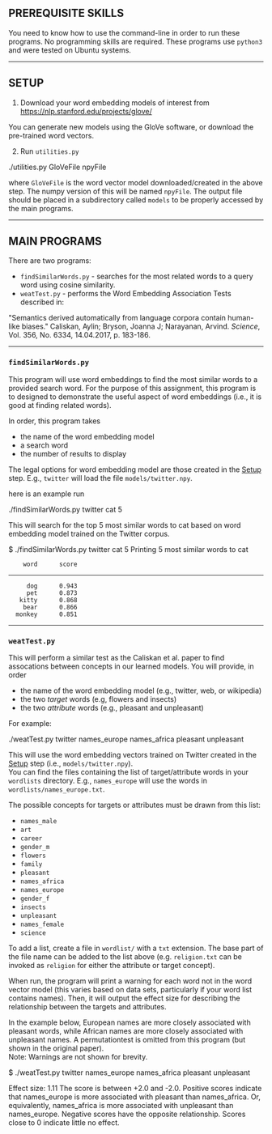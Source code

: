 ## PREREQUISITE SKILLS

You need to know how to use the command-line in order to run these programs.
No programming skills are required.  These programs use `python3` and were tested
on Ubuntu systems.

-------------

## SETUP

1) Download your word embedding models of interest from
https://nlp.stanford.edu/projects/glove/

You can generate new models using the GloVe software, or download the pre-trained
word vectors.

2) Run `utilities.py`

  ./utilities.py GloVeFile npyFile

where `GloVeFile` is the word vector model downloaded/created in the above step.
The numpy version of this will be named `npyFile`.  The output file should be
placed in a subdirectory called `models` to be properly accessed by the main programs.


-------------------------
## MAIN PROGRAMS

There are two programs:
* `findSimilarWords.py` - searches for the most related words to a query word
using cosine similarity.
* `weatTest.py` - performs the Word Embedding Association Tests described in:

"Semantics derived automatically from language corpora contain human-like biases."
Caliskan, Aylin; Bryson, Joanna J; Narayanan, Arvind. *Science*, Vol. 356,
No. 6334, 14.04.2017, p. 183-186.

-------------------------

### `findSimilarWords.py`

This program will use word embeddings to find the most similar words to a
provided search word.  For the purpose of this assignment, this program is to
designed to demonstrate the useful aspect of word embeddings (i.e., it is
  good at finding related words).

In order, this program takes
  - the name of the word embedding model
  - a search word
  - the number of results to display

The legal options for word embedding model are those created in the [Setup](#setup)
step.  E.g., `twitter` will load the file `models/twitter.npy`.

here is an example run

  ./findSimilarWords.py twitter cat 5

This will search for the top 5 most similar words to cat based on word embedding
model trained on the Twitter corpus.

  $ ./findSimilarWords.py twitter cat 5
  Printing 5 most similar words to cat

        word      score
  ---------- ----------
         dog      0.943
         pet      0.873
       kitty      0.868
        bear      0.866
      monkey      0.851

--------------------

### `weatTest.py`

This will perform a similar test as the Caliskan et al. paper to find assocations
 between concepts in our learned models.  You  will provide, in order
  - the name of the word embedding model (e.g., twitter, web, or wikipedia)
  - the two *target* words (e.g, flowers and insects)
  - the two *attribute* words (e.g., pleasant and unpleasant)

For example:

  ./weatTest.py twitter names_europe names_africa pleasant unpleasant

This will use the word embedding vectors trained on Twitter created in the
 [Setup](#setup) step (i.e., `models/twitter.npy`).  
You can find the files containing the list of target/attribute words in your
 `wordlists` directory.  E.g., `names_europe` will use the words in `wordlists/names_europe.txt`.

 The possible concepts for targets or attributes must be drawn from this list:

- `names_male`
- `art`
- `career`
- `gender_m`
- `flowers`
- `family`
- `pleasant`
- `names_africa`
- `names_europe`
- `gender_f`
- `insects`
- `unpleasant`
- `names_female`
- `science`

To add a list, create a file in `wordlist/` with a `txt` extension.  The base part
of the file name can be added to the list above (e.g. `religion.txt` can be
invoked as `religion` for either the attribute or target concept).

When run, the program will print a warning for each word not in the word vector
model (this varies based on data sets, particularly if your word list contains
names).  Then, it will output the effect size for describing the relationship
between the targets and attributes.

In the example below, European names are more closely associated with pleasant
words, while African names are more closely associated with unpleasant names.
A permutationtest is omitted from this program (but shown in the original paper).   
Note: Warnings are not shown for brevity.

  $ ./weatTest.py twitter names_europe names_africa pleasant unpleasant

  Effect size: 1.11
  The score is between +2.0 and -2.0.  Positive scores indicate that
  names_europe is more associated with pleasant than names_africa.
  Or, equivalently, names_africa is more associated with unpleasant than names_europe.
  Negative scores have the opposite relationship.
  Scores close to 0 indicate little no effect.

